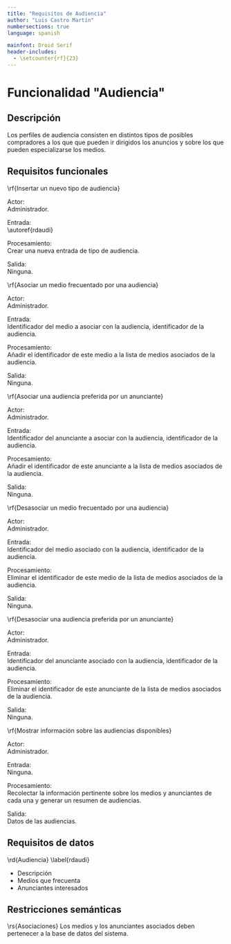 ```yaml
---
title: "Requisitos de Audiencia"
author: "Luis Castro Martín"
numbersections: true
language: spanish

mainfont: Droid Serif
header-includes:
  - \setcounter{rf}{23}
---
```


# Funcionalidad "Audiencia"

## Descripción

Los perfiles de audiencia consisten en distintos tipos de posibles compradores a los que que pueden ir dirigidos los anuncios y sobre los que pueden especializarse los medios.

## Requisitos funcionales

\rf{Insertar un nuevo tipo de audiencia}

Actor:  
Administrador.

Entrada:  
\autoref{rdaudi}

Procesamiento:  
Crear una nueva entrada de tipo de audiencia.

Salida:  
Ninguna.

\rf{Asociar un medio frecuentado por una audiencia}

Actor:  
Administrador.

Entrada:  
Identificador del medio a asociar con la audiencia, identificador de la audiencia.

Procesamiento:  
Añadir el identificador de este medio a la lista de medios asociados de la audiencia.

Salida:  
Ninguna.

\rf{Asociar una audiencia preferida por un anunciante}

Actor:  
Administrador.

Entrada:  
Identificador del anunciante a asociar con la audiencia, identificador de la audiencia.

Procesamiento:  
Añadir el identificador de este anunciante a la lista de medios asociados de la audiencia.

Salida:  
Ninguna.

\rf{Desasociar un medio frecuentado por una audiencia}

Actor:  
Administrador.

Entrada:  
Identificador del medio asociado con la audiencia, identificador de la audiencia.  

Procesamiento:  
Eliminar el identificador de este medio de la lista de medios asociados de la audiencia.

Salida:  
Ninguna.

\rf{Desasociar una audiencia preferida por un anunciante}

Actor:  
Administrador.

Entrada:  
Identificador del anunciante asociado con la audiencia, identificador de la audiencia.  

Procesamiento:  
Eliminar el identificador de este anunciante de la lista de medios asociados de la audiencia.

Salida:  
Ninguna.

\rf{Mostrar información sobre las audiencias disponibles}

Actor:  
Administrador.

Entrada:  
Ninguna.

Procesamiento:  
Recolectar la información pertinente sobre los medios y anunciantes de cada una y generar un resumen de audiencias.

Salida:  
Datos de las audiencias.

## Requisitos de datos

\rd{Audiencia}
\label{rdaudi}

   - Descripción
   - Medios que frecuenta
   - Anunciantes interesados

## Restricciones semánticas

\rs{Asociaciones}
Los medios y los anunciantes asociados deben pertenecer a la base de datos del sistema.
